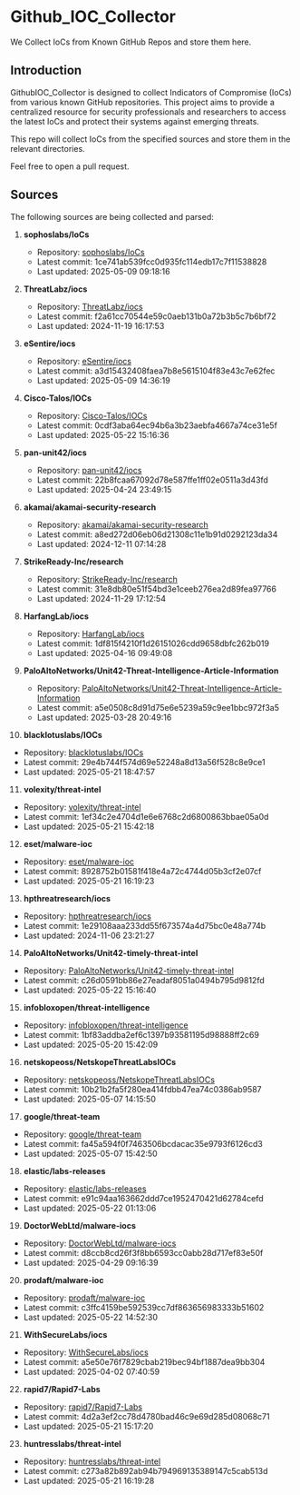 # Github_IOC_Collector

We Collect IoCs from Known GitHub Repos and store them here. 

## Introduction

GithubIOC_Collector is designed to collect Indicators of Compromise (IoCs) from various known GitHub repositories. This project aims to provide a centralized resource for security professionals and researchers to access the latest IoCs and protect their systems against emerging threats.

This repo will collect IoCs from the specified sources and store them in the relevant directories.

Feel free to open a pull request.

## Sources

The following sources are being collected and parsed:

1. **sophoslabs/IoCs**
   - Repository: [sophoslabs/IoCs](https://github.com/sophoslabs/IoCs)
   - Latest commit: 1ce741ab539fcc0d935fc114edb17c7f11538828
   - Last updated: 2025-05-09 09:18:16

2. **ThreatLabz/iocs**
   - Repository: [ThreatLabz/iocs](https://github.com/ThreatLabz/iocs)
   - Latest commit: f2a61cc70544e59c0aeb131b0a72b3b5c7b6bf72
   - Last updated: 2024-11-19 16:17:53

3. **eSentire/iocs**
   - Repository: [eSentire/iocs](https://github.com/eSentire/iocs)
   - Latest commit: a3d15432408faea7b8e5615104f83e43c7e62fec
   - Last updated: 2025-05-09 14:36:19

4. **Cisco-Talos/IOCs**
   - Repository: [Cisco-Talos/IOCs](https://github.com/Cisco-Talos/IOCs)
   - Latest commit: 0cdf3aba64ec94b6a3b23aebfa4667a74ce31e5f
   - Last updated: 2025-05-22 15:16:36

5. **pan-unit42/iocs**
   - Repository: [pan-unit42/iocs](https://github.com/pan-unit42/iocs)
   - Latest commit: 22b8fcaa67092d78e587ffe1ff02e0511a3d43fd
   - Last updated: 2025-04-24 23:49:15

6. **akamai/akamai-security-research**
   - Repository: [akamai/akamai-security-research](https://github.com/akamai/akamai-security-research)
   - Latest commit: a8ed272d06eb06d21308c11e1b91d0292123da34
   - Last updated: 2024-12-11 07:14:28

7. **StrikeReady-Inc/research**
   - Repository: [StrikeReady-Inc/research](https://github.com/StrikeReady-Inc/research)
   - Latest commit: 31e8db80e51f54bd3e1ceeb276ea2d89fea97766
   - Last updated: 2024-11-29 17:12:54

8. **HarfangLab/iocs**
   - Repository: [HarfangLab/iocs](https://github.com/HarfangLab/iocs)
   - Latest commit: 1df815f4210f1d26151026cdd9658dbfc262b019
   - Last updated: 2025-04-16 09:49:08

9. **PaloAltoNetworks/Unit42-Threat-Intelligence-Article-Information**
   - Repository: [PaloAltoNetworks/Unit42-Threat-Intelligence-Article-Information](https://github.com/PaloAltoNetworks/Unit42-Threat-Intelligence-Article-Information)
   - Latest commit: a5e0508c8d91d75e6e5239a59c9ee1bbc972f3a5
   - Last updated: 2025-03-28 20:49:16

10. **blacklotuslabs/IOCs**
   - Repository: [blacklotuslabs/IOCs](https://github.com/blacklotuslabs/IOCs)
   - Latest commit: 29e4b744f574d69e52248a8d13a56f528c8e9ce1
   - Last updated: 2025-05-21 18:47:57

11. **volexity/threat-intel**
   - Repository: [volexity/threat-intel](https://github.com/volexity/threat-intel)
   - Latest commit: 1ef34c2e4704d1e6e6768c2d6800863bbae05a0d
   - Last updated: 2025-05-21 15:42:18

12. **eset/malware-ioc**
   - Repository: [eset/malware-ioc](https://github.com/eset/malware-ioc)
   - Latest commit: 8928752b01581f418e4a72c4744d05b3cf2e07cf
   - Last updated: 2025-05-21 16:19:23

13. **hpthreatresearch/iocs**
   - Repository: [hpthreatresearch/iocs](https://github.com/hpthreatresearch/iocs)
   - Latest commit: 1e29108aaa233dd55f673574a4d75bc0e48a774b
   - Last updated: 2024-11-06 23:21:27

14. **PaloAltoNetworks/Unit42-timely-threat-intel**
   - Repository: [PaloAltoNetworks/Unit42-timely-threat-intel](https://github.com/PaloAltoNetworks/Unit42-timely-threat-intel)
   - Latest commit: c26d0591bb86e27eadaf8051a0494b795d9812fd
   - Last updated: 2025-05-22 15:16:40

15. **infobloxopen/threat-intelligence**
   - Repository: [infobloxopen/threat-intelligence](https://github.com/infobloxopen/threat-intelligence)
   - Latest commit: 1bf83addba2ef6c1397b93581195d98888ff2c69
   - Last updated: 2025-05-20 15:42:09

16. **netskopeoss/NetskopeThreatLabsIOCs**
   - Repository: [netskopeoss/NetskopeThreatLabsIOCs](https://github.com/netskopeoss/NetskopeThreatLabsIOCs)
   - Latest commit: 10b21b2fa5f280ea414fdbb47ea74c0386ab9587
   - Last updated: 2025-05-07 14:15:50

17. **google/threat-team**
   - Repository: [google/threat-team](https://github.com/google/threat-team)
   - Latest commit: fa45a594f0f7463506bcdacac35e9793f6126cd3
   - Last updated: 2025-05-07 15:42:50

18. **elastic/labs-releases**
   - Repository: [elastic/labs-releases](https://github.com/elastic/labs-releases)
   - Latest commit: e91c94aa163662ddd7ce1952470421d62784cefd
   - Last updated: 2025-05-22 01:13:06

19. **DoctorWebLtd/malware-iocs**
   - Repository: [DoctorWebLtd/malware-iocs](https://github.com/DoctorWebLtd/malware-iocs)
   - Latest commit: d8ccb8cd26f3f8bb6593cc0abb28d717ef83e50f
   - Last updated: 2025-04-29 09:16:39

20. **prodaft/malware-ioc**
   - Repository: [prodaft/malware-ioc](https://github.com/prodaft/malware-ioc)
   - Latest commit: c3ffc4159be592539cc7df863656983333b51602
   - Last updated: 2025-05-22 14:52:30

21. **WithSecureLabs/iocs**
   - Repository: [WithSecureLabs/iocs](https://github.com/WithSecureLabs/iocs)
   - Latest commit: a5e50e76f7829cbab219bec94bf1887dea9bb304
   - Last updated: 2025-04-02 07:40:59

22. **rapid7/Rapid7-Labs**
   - Repository: [rapid7/Rapid7-Labs](https://github.com/rapid7/Rapid7-Labs)
   - Latest commit: 4d2a3ef2cc78d4780bad46c9e69d285d08068c71
   - Last updated: 2025-05-21 15:17:20

23. **huntresslabs/threat-intel**
   - Repository: [huntresslabs/threat-intel](https://github.com/huntresslabs/threat-intel)
   - Latest commit: c273a82b892ab94b794969135389147c5cab513d
   - Last updated: 2025-05-21 16:19:28


